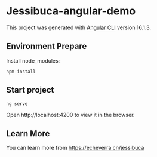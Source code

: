 # Jessibuca-angular-demo

This project was generated with [Angular CLI](https://github.com/angular/angular-cli) version 16.1.3.

## Environment Prepare

Install node_modules:

```
npm install
```

## Start project

```
ng serve
```

Open http://localhost:4200 to view it in the browser.

## Learn More

You can learn more from <https://echeverra.cn/jessibuca>
